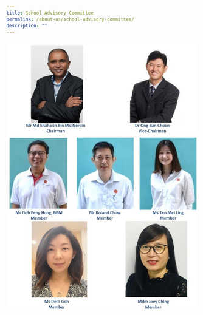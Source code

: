 ```yaml
---
title: School Advisory Committee
permalink: /about-us/school-advisory-committee/
description: ""
---
```

![](/images/SAC_page-0001.jpeg)